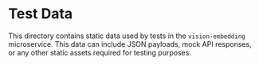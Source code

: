 # Test Data

This directory contains static data used by tests in the `vision-embedding` microservice. This data can include JSON payloads, mock API responses, or any other static assets required for testing purposes.
